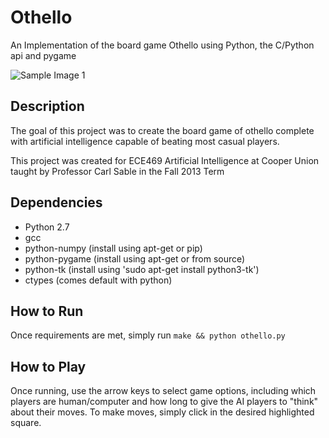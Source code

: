 Othello
=======

An Implementation of the board game Othello using Python, the C/Python api and pygame

![Sample Image 1](https://raw.github.com/rgruener/othello/master/sample_images/game1.png)

## Description ##

The goal of this project was to create the board game of othello complete
with artificial intelligence capable of beating most casual players.

This project was created for ECE469 Artificial Intelligence at
Cooper Union taught by Professor Carl Sable in the Fall 2013 Term

## Dependencies ##
* Python 2.7
* gcc
* python-numpy (install using apt-get or pip)
* python-pygame (install using apt-get or from source)
* python-tk (install using 'sudo apt-get install python3-tk')
* ctypes (comes default with python)

## How to Run ##
Once requirements are met, simply run ```make && python othello.py```

## How to Play ##
Once running, use the arrow keys to select game options, including which
players are human/computer and how long to give the AI players to "think"
about their moves. To make moves, simply click in the desired 
highlighted square.
